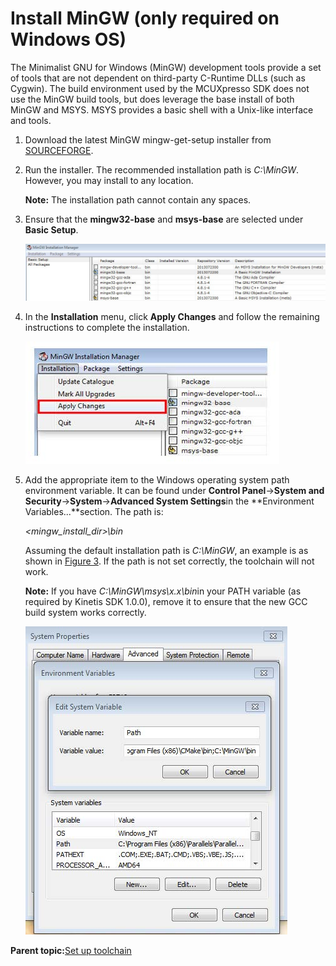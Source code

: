 # Install MinGW \(only required on Windows OS\)

The Minimalist GNU for Windows \(MinGW\) development tools provide a set of tools that are not dependent on third-party C-Runtime DLLs \(such as Cygwin\). The build environment used by the MCUXpresso SDK does not use the MinGW build tools, but does leverage the base install of both MinGW and MSYS. MSYS provides a basic shell with a Unix-like interface and tools.

1.  Download the latest MinGW mingw-get-setup installer from [SOURCEFORGE](http://sourceforge.net/projects/mingw/files/Installer/).
2.  Run the installer. The recommended installation path is *C:\\MinGW*. However, you may install to any location.

    **Note:** The installation path cannot contain any spaces.

3.  Ensure that the **mingw32-base** and **msys-base** are selected under **Basic Setup**.

    ![](../images/armgcc_set_up_mingw_msys.png "Set up MinGW and MSYS")

4.  In the **Installation** menu, click **Apply Changes** and follow the remaining instructions to complete the installation.

    ![](../images/armgcc_complete_mingw_and_msys.png "Complete MinGW and MSYS installation")

5.  Add the appropriate item to the Windows operating system path environment variable. It can be found under **Control Panel**-\>**System and Security**-\>**System**-\>**Advanced System Settings**in the **Environment Variables...**section. The path is:

    *<mingw\_install\_dir\>\\bin*

    Assuming the default installation path is *C:\\MinGW*, an example is as shown in [Figure 3](install_mingw_only_required_on_windows_os.md#FIG_ADDPATH). If the path is not set correctly, the toolchain will not work.

    **Note:** If you have *C:\\MinGW\\msys\\x.x\\bin*in your PATH variable \(as required by Kinetis SDK 1.0.0\), remove it to ensure that the new GCC build system works correctly.

    ![](../images/armgcc_add_path.png "Add Path to systems environment")


**Parent topic:**[Set up toolchain](../topics/set_up_toolchain.md)

